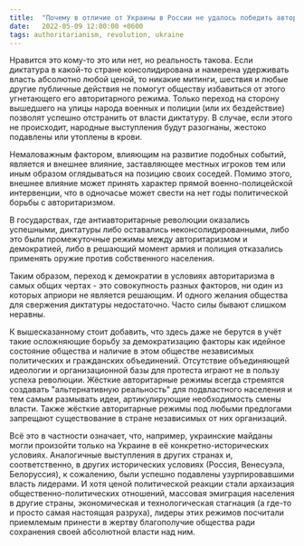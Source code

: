 ```yaml
---
title:  "Почему в отличие от Украины в России не удалось победить авторитаризм"
date:   2022-05-09 12:00:00 +0600
tags: authoritarianism, revolution, ukraine
---
```

Нравится это кому-то это или нет, но реальность такова. Если диктатура в какой-то стране консолидирована и намерена удерживать власть абсолютно любой ценой, то никакие митинги, шествия и любые другие публичные действия не помогут обществу избавиться от этого угнетающего его авторитарного режима. Только переход на сторону вышедшего на улицы народа военных и полиции (или их бездействие) позволят успешно отстранить от власти диктатуру. В случае, если этого не происходит, народные выступления будут разогнаны, жестоко подавлены или утоплены в крови.

Немаловажным фактором, влияющим на развитие подобных событий, является и внешнее влияние, заставляющее местных игроков тем или иным образом оглядываться на позицию своих соседей. Помимо этого, внешнее влияние может принять характер прямой военно-полицейской интервенции, что в одночасье может свести на нет годы политической борьбы с авторитаризмом.

В государствах, где антиавторитарные революции оказались успешными, диктатуры либо оставались неконсолидированными, либо это были промежуточные режимы между авторитаризмом и демократией, либо в решающий момент армия и полиция отказались применять оружие против собственного населения.

Таким образом, переход к демократии в условиях авторитаризма в самых общих чертах - это совокупность разных факторов, ни один из которых априори не является решающим. И одного желания общества для свержения диктатуры недостаточно. Часто силы бывают слишком неравны.

К вышесказанному стоит добавить, что здесь даже не берутся в учёт такие осложняющие борьбу за демократизацию факторы как идейное состояние общества и наличие в этом обществе независимых политических и гражданских объединений. Отсутствие объединяющей идеологии и организационной базы для протеста играют не в пользу успеха революции. Жёсткие авторитарные режимы всегда стремятся создавать "альтернативную реальность" для подвластного населения и тем самым размывать идеи, артикулирующие необходимость смены власти. Также жёсткие авторитарные режимы под любыми предлогами запрещают существование в стране независимых от них организаций.

Всё это в частности означает, что, например, украинские майданы могли произойти только на Украине в её конкретно-исторических условиях. Аналогичные выступления в других странах и, соответственно, в других исторических условиях (Россия, Венесуэла, Белоруссия), к сожалению, были успешно подавлены узурпировавшими власть лидерами. И хотя ценой политической реакции стали архаизация общественно-политических отношений, массовая эмиграция населения в другие страны, экономическая и технологическая стагнация (а где-то и просто самая настоящая разруха), лидеры этих режимов посчитали приемлемым принести в жертву благополучие общества ради сохранения своей абсолютной власти над ним.

